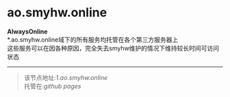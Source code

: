 # ao.smyhw.online
**AlwaysOnline**  
*.ao.smyhw.online域下的所有服务均托管在各个第三方服务器上  
这些服务可以在因各种原因，完全失去smyhw维护的情况下维持较长时间可访问状态
***  
>该节点地址:*1.ao.smyhw.online*    
>托管在:*github pages*  
